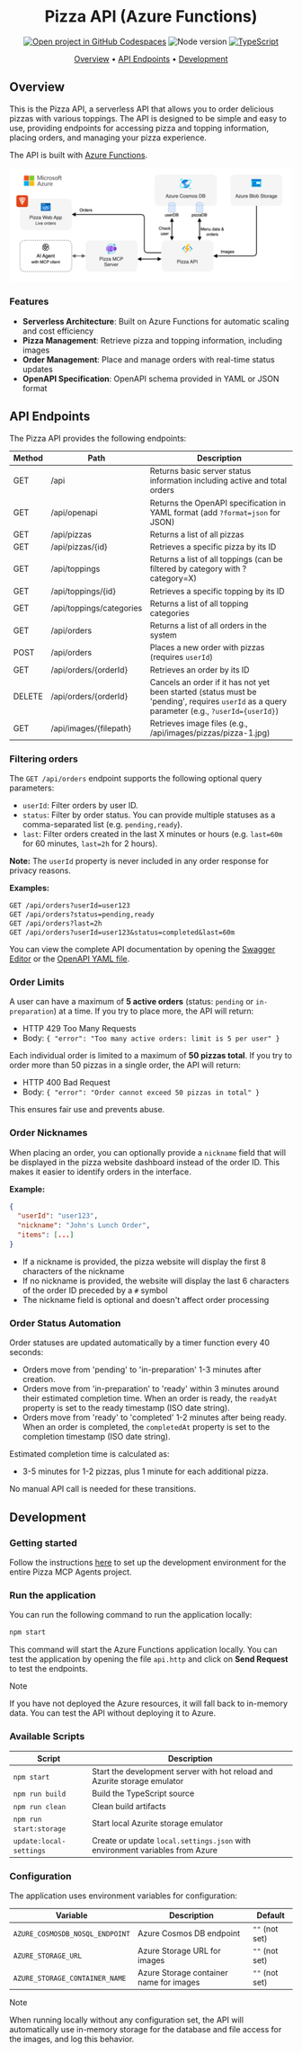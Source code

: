 <div align="center">

# Pizza API (Azure Functions)

[![Open project in GitHub Codespaces](https://img.shields.io/badge/Codespaces-Open-blue?style=flat-square&logo=github)](https://codespaces.new/Azure-Samples/pizza-mcp-agents?hide_repo_select=true&ref=main&quickstart=true)
![Node version](https://img.shields.io/badge/Node.js->=22-3c873a?style=flat-square)
[![TypeScript](https://img.shields.io/badge/TypeScript-blue?style=flat-square&logo=typescript&logoColor=white)](https://www.typescriptlang.org)

[Overview](#overview) • [API Endpoints](#api-endpoints) • [Development](#development)

</div>

## Overview

This is the Pizza API, a serverless API that allows you to order delicious pizzas with various toppings. The API is designed to be simple and easy to use, providing endpoints for accessing pizza and topping information, placing orders, and managing your pizza experience.

The API is built with [Azure Functions](https://learn.microsoft.com/azure/azure-functions/functions-overview?pivots=programming-language-javascript).

<div align="center">
  <img src="./docs/images/architecture.drawio.png" alt="Service architecture" />
</div>

### Features

- **Serverless Architecture**: Built on Azure Functions for automatic scaling and cost efficiency
- **Pizza Management**: Retrieve pizza and topping information, including images
- **Order Management**: Place and manage orders with real-time status updates
- **OpenAPI Specification**: OpenAPI schema provided in YAML or JSON format

## API Endpoints

The Pizza API provides the following endpoints:

| Method | Path | Description |
|--------|------|-------------|
| GET | /api | Returns basic server status information including active and total orders |
| GET | /api/openapi | Returns the OpenAPI specification in YAML format (add `?format=json` for JSON) |
| GET | /api/pizzas | Returns a list of all pizzas |
| GET | /api/pizzas/{id} | Retrieves a specific pizza by its ID |
| GET | /api/toppings | Returns a list of all toppings (can be filtered by category with ?category=X) |
| GET | /api/toppings/{id} | Retrieves a specific topping by its ID |
| GET | /api/toppings/categories | Returns a list of all topping categories |
| GET | /api/orders | Returns a list of all orders in the system |
| POST | /api/orders | Places a new order with pizzas (requires `userId`) |
| GET | /api/orders/{orderId} | Retrieves an order by its ID |
| DELETE | /api/orders/{orderId} | Cancels an order if it has not yet been started (status must be 'pending', requires `userId` as a query parameter (e.g., `?userId={userId}`) |
| GET | /api/images/{filepath} | Retrieves image files (e.g., /api/images/pizzas/pizza-1.jpg) |

### Filtering orders

The `GET /api/orders` endpoint supports the following optional query parameters:

- `userId`: Filter orders by user ID.
- `status`: Filter by order status. You can provide multiple statuses as a comma-separated list (e.g. `pending,ready`).
- `last`: Filter orders created in the last X minutes or hours (e.g. `last=60m` for 60 minutes, `last=2h` for 2 hours).

**Note:** The `userId` property is never included in any order response for privacy reasons.

**Examples:**

```
GET /api/orders?userId=user123
GET /api/orders?status=pending,ready
GET /api/orders?last=2h
GET /api/orders?userId=user123&status=completed&last=60m
```

You can view the complete API documentation by opening the [Swagger Editor](https://editor.swagger.io/?url=http://localhost:7071/api/openapi) or the [OpenAPI YAML file](http://localhost:7071/api/openapi).

### Order Limits

A user can have a maximum of **5 active orders** (status: `pending` or `in-preparation`) at a time. If you try to place more, the API will return:

- HTTP 429 Too Many Requests
- Body: `{ "error": "Too many active orders: limit is 5 per user" }`

Each individual order is limited to a maximum of **50 pizzas total**. If you try to order more than 50 pizzas in a single order, the API will return:

- HTTP 400 Bad Request
- Body: `{ "error": "Order cannot exceed 50 pizzas in total" }`

This ensures fair use and prevents abuse.

### Order Nicknames

When placing an order, you can optionally provide a `nickname` field that will be displayed in the pizza website dashboard instead of the order ID. This makes it easier to identify orders in the interface.

**Example:**
```json
{
  "userId": "user123",
  "nickname": "John's Lunch Order",
  "items": [...]
}
```

- If a nickname is provided, the pizza website will display the first 8 characters of the nickname
- If no nickname is provided, the website will display the last 6 characters of the order ID preceded by a `#` symbol
- The nickname field is optional and doesn't affect order processing

### Order Status Automation

Order statuses are updated automatically by a timer function every 40 seconds:
- Orders move from 'pending' to 'in-preparation' 1-3 minutes after creation.
- Orders move from 'in-preparation' to 'ready' within 3 minutes around their estimated completion time. When an order is ready, the `readyAt` property is set to the ready timestamp (ISO date string).
- Orders move from 'ready' to 'completed' 1-2 minutes after being ready. When an order is completed, the `completedAt` property is set to the completion timestamp (ISO date string).

Estimated completion time is calculated as:
- 3-5 minutes for 1-2 pizzas, plus 1 minute for each additional pizza.

No manual API call is needed for these transitions.

## Development

### Getting started

Follow the instructions [here](../../README.md#getting-started) to set up the development environment for the entire Pizza MCP Agents project.

### Run the application

You can run the following command to run the application locally:

```bash
npm start
```

This command will start the Azure Functions application locally. You can test the application by opening the file `api.http` and click on **Send Request** to test the endpoints.

> [!NOTE]
> If you have not deployed the Azure resources, it will fall back to in-memory data. You can test the API without deploying it to Azure.

### Available Scripts

| Script | Description |
|--------|-------------|
| `npm start` | Start the development server with hot reload and Azurite storage emulator |
| `npm run build` | Build the TypeScript source |
| `npm run clean` | Clean build artifacts |
| `npm run start:storage` | Start local Azurite storage emulator |
| `update:local-settings` | Create or update `local.settings.json` with environment variables from Azure |

### Configuration

The application uses environment variables for configuration:

| Variable | Description | Default |
|----------|-------------|---------|
| `AZURE_COSMOSDB_NOSQL_ENDPOINT` | Azure Cosmos DB endpoint | `""` (not set) |
| `AZURE_STORAGE_URL` | Azure Storage URL for images | `""` (not set) |
| `AZURE_STORAGE_CONTAINER_NAME` | Azure Storage container name for images | `""` (not set) |

> [!NOTE]
> When running locally without any configuration set, the API will automatically use in-memory storage for the database and file access for the images, and log this behavior.
